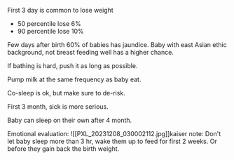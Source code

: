 First 3 day is common to lose weight
- 50 percentile lose 6%
- 90 percentile lose 10%

Few days after birth 60% of babies has jaundice. Baby with east Asian ethic background, not breast feeding well has a higher chance.

If bathing is hard, push it as long as possible.

Pump milk at the same frequency as baby eat.

Co-sleep is ok, but make sure to de-risk.

First 3 month, sick is more serious.

Baby can sleep on their own after 4 month.

Emotional evaluation:
![[PXL_20231208_030002112.jpg]]kaiser note: 
Don't let baby sleep more than 3 hr, wake them up to feed for first 2 weeks. Or before they gain back the birth weight.

